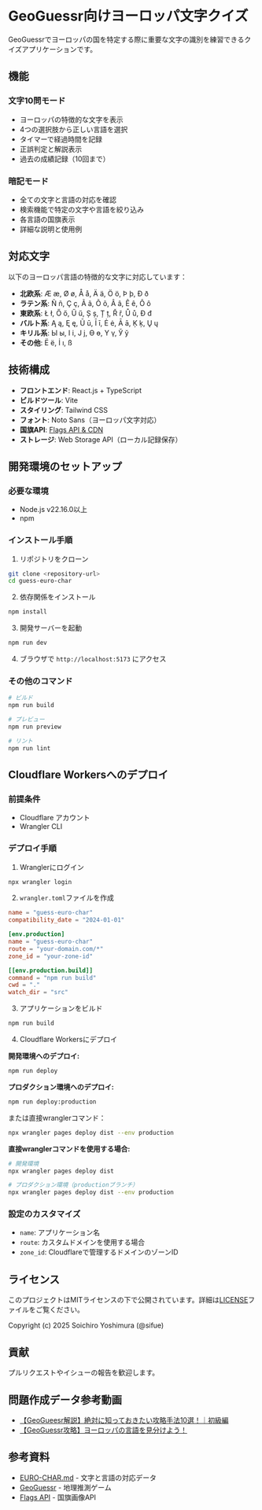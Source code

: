 # GeoGuessr向けヨーロッパ文字クイズ

GeoGuessrでヨーロッパの国を特定する際に重要な文字の識別を練習できるクイズアプリケーションです。

## 機能

### 文字10問モード
- ヨーロッパの特徴的な文字を表示
- 4つの選択肢から正しい言語を選択
- タイマーで経過時間を記録
- 正誤判定と解説表示
- 過去の成績記録（10回まで）

### 暗記モード
- 全ての文字と言語の対応を確認
- 検索機能で特定の文字や言語を絞り込み
- 各言語の国旗表示
- 詳細な説明と使用例

## 対応文字

以下のヨーロッパ言語の特徴的な文字に対応しています：

- **北欧系**: Æ æ, Ø ø, Å å, Ä ä, Ö ö, Þ þ, Ð ð
- **ラテン系**: Ñ ñ, Ç ç, Ã ã, Õ õ, Â â, Ê ê, Ô ô
- **東欧系**: Ł ł, Ő ő, Ű ű, Ș ș, Ț ț, Ř ř, Ů ů, Đ đ
- **バルト系**: Ą ą, Ę ę, Ū ū, Ī ī, Ė ė, Ā ā, Ķ ķ, Ų ų
- **キリル系**: Ы ы, І і, Ј ј, Ө ө, Ү ү, Ў ў
- **その他**: Ë ë, İ ı, ß

## 技術構成

- **フロントエンド**: React.js + TypeScript
- **ビルドツール**: Vite
- **スタイリング**: Tailwind CSS
- **フォント**: Noto Sans（ヨーロッパ文字対応）
- **国旗API**: [Flags API & CDN](https://flagcdn.com/)
- **ストレージ**: Web Storage API（ローカル記録保存）

## 開発環境のセットアップ

### 必要な環境
- Node.js v22.16.0以上
- npm

### インストール手順

1. リポジトリをクローン
```bash
git clone <repository-url>
cd guess-euro-char
```

2. 依存関係をインストール
```bash
npm install
```

3. 開発サーバーを起動
```bash
npm run dev
```

4. ブラウザで `http://localhost:5173` にアクセス

### その他のコマンド

```bash
# ビルド
npm run build

# プレビュー
npm run preview

# リント
npm run lint
```

## Cloudflare Workersへのデプロイ

### 前提条件
- Cloudflare アカウント
- Wrangler CLI

### デプロイ手順

1. Wranglerにログイン
```bash
npx wrangler login
```

2. `wrangler.toml`ファイルを作成
```toml
name = "guess-euro-char"
compatibility_date = "2024-01-01"

[env.production]
name = "guess-euro-char"
route = "your-domain.com/*"
zone_id = "your-zone-id"

[[env.production.build]]
command = "npm run build"
cwd = "."
watch_dir = "src"
```

3. アプリケーションをビルド
```bash
npm run build
```

4. Cloudflare Workersにデプロイ

**開発環境へのデプロイ:**
```bash
npm run deploy
```

**プロダクション環境へのデプロイ:**
```bash
npm run deploy:production
```

または直接wranglerコマンド：
```bash
npx wrangler pages deploy dist --env production
```

**直接wranglerコマンドを使用する場合:**
```bash
# 開発環境
npx wrangler pages deploy dist

# プロダクション環境（productionブランチ）
npx wrangler pages deploy dist --env production
```

### 設定のカスタマイズ

- `name`: アプリケーション名
- `route`: カスタムドメインを使用する場合
- `zone_id`: Cloudflareで管理するドメインのゾーンID

## ライセンス

このプロジェクトはMITライセンスの下で公開されています。詳細は[LICENSE](./LICENSE)ファイルをご覧ください。

Copyright (c) 2025 Soichiro Yoshimura (@sifue)

## 貢献

プルリクエストやイシューの報告を歓迎します。

## 問題作成データ参考動画

- [【GeoGueesr解説】絶対に知っておきたい攻略手法10選！｜初級編](https://www.youtube.com/watch?v=_EEJI0il6mY&t=977s)
- [【GeoGuessr攻略】ヨーロッパの言語を見分けよう！](https://www.youtube.com/watch?v=vAyrDesxYlo)

## 参考資料

- [EURO-CHAR.md](./EURO-CHAR.md) - 文字と言語の対応データ
- [GeoGuessr](https://www.geoguessr.com/) - 地理推測ゲーム
- [Flags API](https://flagcdn.com/) - 国旗画像API